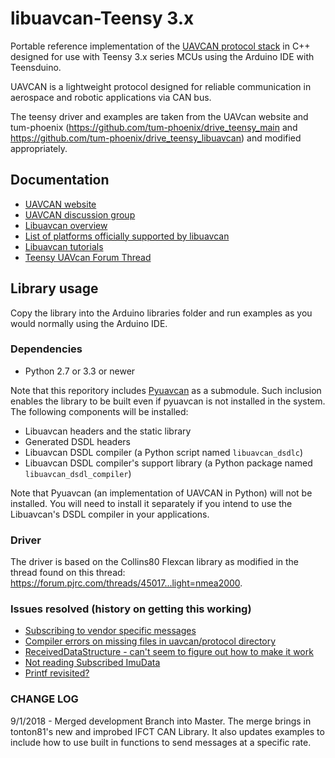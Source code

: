 # libuavcan-Teensy 3.x

Portable reference implementation of the [UAVCAN protocol stack](http://uavcan.org) in C++ designed for use with Teensy 3.x series MCUs using the Arduino IDE with Teensduino.

UAVCAN is a lightweight protocol designed for reliable communication in aerospace and robotic applications via CAN bus.

The teensy driver and examples are taken from the UAVcan website and tum-phoenix (https://github.com/tum-phoenix/drive_teensy_main and https://github.com/tum-phoenix/drive_teensy_libuavcan) and modified appropriately.

## Documentation

* [UAVCAN website](http://uavcan.org)
* [UAVCAN discussion group](https://groups.google.com/forum/#!forum/uavcan)
* [Libuavcan overview](http://uavcan.org/Implementations/Libuavcan/)
* [List of platforms officially supported by libuavcan](http://uavcan.org/Implementations/Libuavcan/Platforms/)
* [Libuavcan tutorials](http://uavcan.org/Implementations/Libuavcan/Tutorials/)
* [Teensy UAVcan Forum Thread](https://forum.pjrc.com/threads/53394-UAVcan-for-Teensy-3-x-Proof-of-Concept)

## Library usage

Copy the library into the Arduino libraries folder and run examples as you would normally using the Arduino IDE.

### Dependencies

* Python 2.7 or 3.3 or newer

Note that this reporitory includes [Pyuavcan](http://uavcan.org/Implementations/Pyuavcan) as a submodule.
Such inclusion enables the library to be built even if pyuavcan is not installed in the system.
The following components will be installed:

* Libuavcan headers and the static library
* Generated DSDL headers
* Libuavcan DSDL compiler (a Python script named `libuavcan_dsdlc`)
* Libuavcan DSDL compiler's support library (a Python package named `libuavcan_dsdl_compiler`)

Note that Pyuavcan (an implementation of UAVCAN in Python) will not be installed.
You will need to install it separately if you intend to use the Libuavcan's DSDL compiler in your applications.

### Driver

The driver is based on the Collins80 Flexcan library as modified in the thread found on this thread: https://forum.pjrc.com/threads/45017...light=nmea2000.

### Issues resolved (history on getting this working)

* [Subscribing to vendor specific messages ](https://groups.google.com/forum/#!topic/uavcan/gK6vNSfmQG8)
* [Compiler errors on missing files in uavcan/protocol directory ](https://github.com/UAVCAN/libuavcan/issues/157)
* [ReceivedDataStructure - can't seem to figure out how to make it work  ](https://github.com/tum-phoenix/drive_teensy_main/issues/4)
* [Not reading Subscribed ImuData ](https://github.com/tum-phoenix/drive_teensy_main/issues/3)
* [Printf revisited? ](https://forum.pjrc.com/threads/53423-Printf-revisited)

### CHANGE LOG
9/1/2018 - Merged development Branch into Master.  The merge brings in tonton81's new and improbed IFCT CAN Library.  It also updates examples to include how to use built in functions to send messages at a specific rate.
